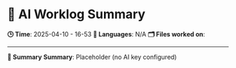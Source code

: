# 🧠 AI Worklog Summary

**🕒 Time**: 2025-04-10 - 16-53
**🧩 Languages**: N/A
**🗂️ Files worked on**:


---

**🧠 Summary**
**Summary**: Placeholder (no AI key configured)